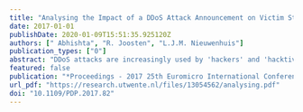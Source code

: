 ```yaml
---
title: "Analysing the Impact of a DDoS Attack Announcement on Victim Stock Prices"
date: 2017-01-01
publishDate: 2020-01-09T15:51:35.925120Z
authors: [" Abhishta", "R. Joosten", "L.J.M. Nieuwenhuis"]
publication_types: ["0"]
abstract: "DDoS attacks are increasingly used by 'hackers' and 'hacktivists' for various purposes. A number of on-line tools are available to launch an attack of significant intensity. These attacks lead to a variety of losses at the victim's end. We analyse the impact of Distributed Denial-of-Service (DDoS) attack announcements over a period of 5 years on the stock prices of the victim firms. We propose a method for event studies that does not assume the cumulative abnormal returns to be normally distributed, instead we use the empirical distribution for testing purposes. In most cases we find no significant impact on the stock returns but in cases where a DDoS attack creates an interruption in the services provided to the customer, we find a significant negative impact. © 2017 IEEE."
featured: false
publication: "*Proceedings - 2017 25th Euromicro International Conference on Parallel, Distributed and Network-Based Processing, PDP 2017*"
url_pdf: "https://research.utwente.nl/files/13054562/analysing.pdf"
doi: "10.1109/PDP.2017.82"
---
```



